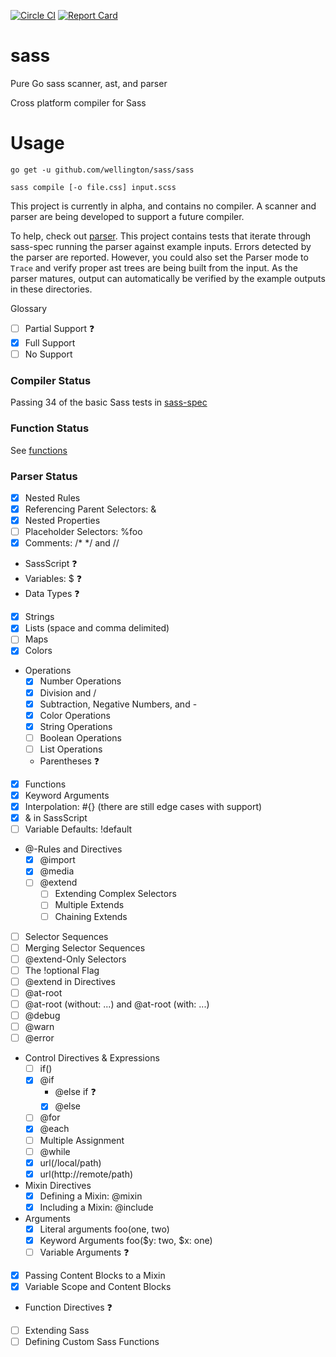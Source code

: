 [![Circle CI](https://circleci.com/gh/wellington/sass/tree/master.svg?style=svg)](https://circleci.com/gh/wellington/sass/tree/master)
[![Report Card](http://goreportcard.com/badge/wellington/sass)](http://goreportcard.com/report/wellington/sass)

# sass
Pure Go sass scanner, ast, and parser

Cross platform compiler for Sass

# Usage

``` shell
go get -u github.com/wellington/sass/sass
```

``` shell
sass compile [-o file.css] input.scss
```


This project is currently in alpha, and contains no compiler. A scanner and parser are being developed to support a future compiler.

To help, check out [parser](https://github.com/wellington/sass/tree/master/parser). This project contains tests that iterate through sass-spec running the parser against example inputs. Errors detected by the parser are reported. However, you could also set the Parser mode to `Trace` and verify proper ast trees are being built from the input. As the parser matures, output can automatically be verified by the example outputs in these directories.

Glossary
- [ ] Partial Support :question:
- [x] Full Support
- [ ] No Support

### Compiler Status
Passing 34 of the basic Sass tests in [sass-spec](https://github.com/sass/sass-spec)

### Function Status
See [functions](functions.md)


### Parser Status
- [x] Nested Rules
- [x] Referencing Parent Selectors: &
- [x] Nested Properties
- [ ] Placeholder Selectors: %foo
- [x] Comments: /* */ and //
- SassScript :question:
- Variables: $ :question:
- Data Types :question:
- [x] Strings
- [x] Lists (space and comma delimited)
- [ ] Maps
- [x] Colors
- Operations
  - [x] Number Operations
  - [x] Division and /
  - [x] Subtraction, Negative Numbers, and -
  - [x] Color Operations
  - [x] String Operations
  - [ ] Boolean Operations
  - [ ] List Operations
  - Parentheses :question:
- [x] Functions
- [x] Keyword Arguments
- [x] Interpolation: #{} (there are still edge cases with support)
- [x] & in SassScript
- [ ] Variable Defaults: !default
- @-Rules and Directives
  - [x] @import
  - [x] @media
  - [ ] @extend
    - [ ] Extending Complex Selectors
    - [ ] Multiple Extends
    - [ ] Chaining Extends
- [ ] Selector Sequences
- [ ] Merging Selector Sequences
- [ ] @extend-Only Selectors
- [ ] The !optional Flag
- [ ] @extend in Directives
- [ ] @at-root
- [ ] @at-root (without: ...) and @at-root (with: ...)
- [ ] @debug
- [ ] @warn
- [ ] @error
- Control Directives & Expressions
  - [ ] if()
  - [x] @if
    - @else if :question:
    - [x] @else
  - [ ] @for
  - [x] @each
  - [ ] Multiple Assignment
  - [ ] @while
  - [x] url(/local/path)
  - [x] url(http://remote/path)
- Mixin Directives
  - [x] Defining a Mixin: @mixin
  - [x] Including a Mixin: @include
- Arguments
  - [x] Literal arguments foo(one, two)
  - [x] Keyword Arguments foo($y: two, $x: one)
  - [ ] Variable Arguments :question:
- [x] Passing Content Blocks to a Mixin
- [x] Variable Scope and Content Blocks
- Function Directives :question:
- [ ] Extending Sass
- [ ] Defining Custom Sass Functions
